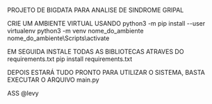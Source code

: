 PROJETO DE BIGDATA PARA ANALISE DE SINDROME GRIPAL


CRIE UM AMBIENTE VIRTUAL USANDO 
    python3 -m pip install --user virtualenv
    python3 -m venv nome_do_ambiente
    nome_do_ambiente\Scripts\activate

EM SEGUIDA INSTALE TODAS AS BIBLIOTECAS ATRAVES DO requirements.txt
    pip install requirements.txt

DEPOIS ESTARÁ TUDO PRONTO PARA UTILIZAR O SISTEMA, BASTA EXECUTAR O ARQUIVO main.py


ASS @levy
